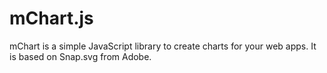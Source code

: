 # mChart.js
mChart is a simple JavaScript library to create charts for your web apps. It is based on Snap.svg from Adobe.